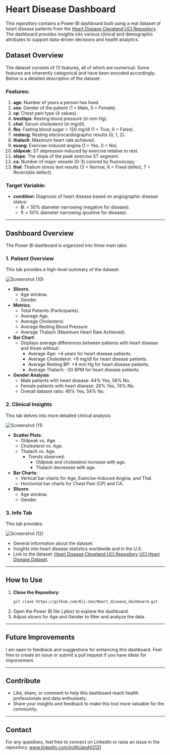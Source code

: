 # Heart Disease Dashboard

This repository contains a Power BI dashboard built using a real dataset of heart disease patients from the [Heart Disease Cleveland UCI Repository](https://www.kaggle.com/datasets/cherngs/heart-disease-cleveland-uci/data). The dashboard provides insights into various clinical and demographic attributes to support data-driven decisions and health analytics.

## Dataset Overview
The dataset consists of 13 features, all of which are numerical. Some features are inherently categorical and have been encoded accordingly. Below is a detailed description of the dataset:

### Features:
1. **age**: Number of years a person has lived.
2. **sex**: Gender of the patient (1 = Male, 0 = Female).
3. **cp**: Chest pain type (4 values).
4. **trestbps**: Resting blood pressure (in mm Hg).
5. **chol**: Serum cholesterol (in mg/dl).
6. **fbs**: Fasting blood sugar > 120 mg/dl (1 = True, 0 = False).
7. **restecg**: Resting electrocardiographic results (0, 1, 2).
8. **thalach**: Maximum heart rate achieved.
9. **exang**: Exercise-induced angina (1 = Yes, 0 = No).
10. **oldpeak**: ST depression induced by exercise relative to rest.
11. **slope**: The slope of the peak exercise ST segment.
12. **ca**: Number of major vessels (0-3) colored by fluoroscopy.
13. **thal**: Thalium stress test results (3 = Normal, 6 = Fixed defect, 7 = Reversible defect).

### Target Variable:
- **condition**: Diagnosis of heart disease based on angiographic disease status:
  - **0**: < 50% diameter narrowing (negative for disease).
  - **1**: > 50% diameter narrowing (positive for disease).

---

## Dashboard Overview
The Power BI dashboard is organized into three main tabs:

### 1. **Patient Overview**
This tab provides a high-level summary of the dataset:

![Screenshot (10)](https://github.com/user-attachments/assets/8ea4abcf-3e25-4ab7-956f-f43664b63f59)


- **Slicers**:
  - Age window.
  - Gender.
- **Metrics**:
  - Total Patients (Participants).
  - Average Age.
  - Average Cholesterol.
  - Average Resting Blood Pressure.
  - Average Thalach (Maximum Heart Rate Achieved).
- **Bar Chart**:
  - Displays average differences between patients with heart disease and those without:
    - Average Age: +4 years for heart disease patients.
    - Average Cholesterol: +9 mg/dl for heart disease patients.
    - Average Resting BP: +4 mm Hg for heart disease patients.
    - Average Thalach: -20 BPM for heart disease patients.
- **Gender Analysis**:
  - Male patients with heart disease: 44% Yes, 56% No.
  - Female patients with heart disease: 26% Yes, 74% No.
  - Overall dataset ratio: 46% Yes, 54% No.

### 2. **Clinical Insights**
This tab delves into more detailed clinical analysis:

![Screenshot (11)](https://github.com/user-attachments/assets/27b5b5f1-619e-401d-8938-1ce776a96f38)

- **Scatter Plots**:
  - Oldpeak vs. Age.
  - Cholesterol vs. Age.
  - Thalach vs. Age.
    - Trends observed:
      - Oldpeak and cholesterol increase with age.
      - Thalach decreases with age.
- **Bar Charts**:
  - Vertical bar charts for Age, Exercise-Induced Angina, and Thal.
  - Horizontal bar charts for Chest Pain (CP) and CA.
- **Slicers**:
  - Age window.
  - Gender.

### 3. **Info Tab**
This tab provides:

![Screenshot (12)](https://github.com/user-attachments/assets/ffb7dd3b-d898-489e-b116-e0755550023a)

- General information about the dataset.
- Insights into heart disease statistics worldwide and in the U.S.
- Link to the dataset:  [Heart Disease Cleveland UCI Repository](https://www.kaggle.com/datasets/cherngs/heart-disease-cleveland-uci/data)
                        [UCI Heart Disease Dataset](https://archive.ics.uci.edu/dataset/45/heart+disease).

---

## How to Use
1. **Clone the Repository**:
   ```bash
   git clone https://github.com/Ali-Jan/Heart_disease_dashboard.git
   ```
2. Open the Power BI file (.pbix) to explore the dashboard.
3. Adjust slicers for Age and Gender to filter and analyze the data.

---

## Future Improvements
I am open to feedback and suggestions for enhancing this dashboard. Feel free to create an issue or submit a pull request if you have ideas for improvement.

---

## Contribute
- Like, share, or comment to help this dashboard reach health professionals and data enthusiasts.
- Share your insights and feedback to make this tool more valuable for the community.


---

## Contact
For any questions, feel free to connect on LinkedIn or raise an issue in the repository.
www.linkedin.com/in/AliJanAli3131


